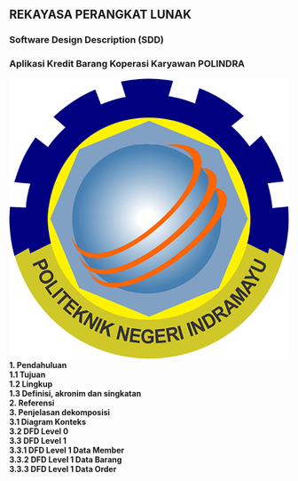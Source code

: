 
## REKAYASA PERANGKAT LUNAK
### Software Design Description (SDD)
### Aplikasi Kredit Barang Koperasi Karyawan POLINDRA
![logo](/image/polindra.png)<br>
**1. Pendahuluan**<br>
		**1.1 Tujuan**<br>
		**1.2 Lingkup**<br>
		**1.3 Definisi, akronim dan singkatan**<br>
**2. Referensi**<br>
**3. Penjelasan dekomposisi**<br>
**3.1 Diagram Konteks**<br>
**3.2 DFD Level 0**<br>
**3.3 DFD Level 1**<br>
**3.3.1 DFD Level 1 Data Member**<br>
**3.3.2 DFD Level 1 Data Barang**<br>
**3.3.3 DFD Level 1 Data Order**<br>
